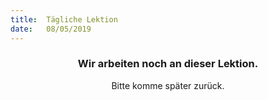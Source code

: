 ```yaml
---
title:  Tägliche Lektion
date:   08/05/2019
---
```


### <center>Wir arbeiten noch an dieser Lektion.</center>
<center>Bitte komme später zurück.</center>